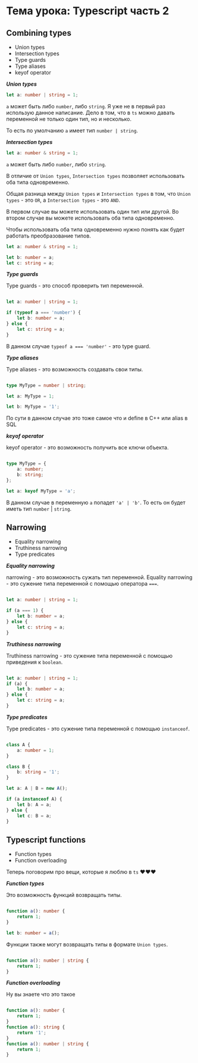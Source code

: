 # Тема урока: Typescript часть 2

## Combining types
* Union types
* Intersection types
* Type guards
* Type aliases
* keyof operator

***Union types***

```ts
let a: number | string = 1;
```

`a` может быть либо `number`, либо `string`.
Я уже не в первый раз использую данное написание.
Дело в том, что в `ts` можно давать переменной 
не только один тип, но и несколько.

То есть по умолчанию `a` имеет тип `number | string`.

***Intersection types***

```ts
let a: number & string = 1;
```

`a` может быть либо `number`, либо `string`.

В отличие от `Union types`, `Intersection types` 
позволяет использовать оба типа одновременно.

Общая разница между `Union types` и `Intersection types`
в том, что `Union types` - это `OR`, а `Intersection types` - это `AND`.

В первом случае вы можете использовать один тип или другой.
Во втором случае вы можете использовать оба типа одновременно.

Чтобы использовать оба типа одновременно нужно понять как будет 
работать преобразование типов.

```ts
let a: number & string = 1;

let b: number = a;
let c: string = a;
```

***Type guards***

Type guards - это способ проверить тип переменной.

```ts

let a: number | string = 1;

if (typeof a === 'number') {
    let b: number = a;
} else {
    let c: string = a;
}
```

В данном случае `typeof a === 'number'` - это type guard.

***Type aliases***

Type aliases - это возможность создавать свои типы.

```ts

type MyType = number | string;

let a: MyType = 1;

let b: MyType = '1';
```

По сути в данном случае это тоже самое что и define в С++
или alias в SQL

***keyof operator***

keyof operator - это возможность получить все ключи объекта.



```ts

type MyType = {
    a: number;
    b: string;
};

let a: keyof MyType = 'a';
```

В данном случае в переменную `a` попадет `'a' | 'b'`.
То есть он будет иметь тип `number` | `string`.

## Narrowing
* Equality narrowing
* Truthiness narrowing
* Type predicates

***Equality narrowing***

narrowing - это возможность сужать тип переменной.
Equality narrowing - это сужение типа переменной с помощью оператора `===`.

```ts

let a: number | string = 1;

if (a === 1) {
    let b: number = a;
} else {
    let c: string = a;
}
```

***Truthiness narrowing***

Truthiness narrowing - это сужение типа переменной с помощью приведения к `boolean`.

```ts

let a: number | string = 1;
if (a) {
    let b: number = a;
} else {
    let c: string = a;
}
```

***Type predicates***

Type predicates - это сужение типа переменной с помощью `instanceof`.

```ts

class A {
    a: number = 1;
}

class B {
    b: string = '1';
}

let a: A | B = new A();

if (a instanceof A) {
    let b: A = a;
} else {
    let c: B = a;
}
```

## Typescript functions
* Function types    
* Function overloading 

Теперь поговорим про вещи, которые я люблю в `ts` ❤️❤️❤️

***Function types***

Это возможность функций возвращать типы.

```ts

function a(): number {
    return 1;
}

let b: number = a();
```

Функции также могут возвращать типы в формате `Union types`.

```ts

function a(): number | string {
    return 1;
}
```

***Function overloading***

Ну вы знаете что это такое 

```ts

function a(): number {
    return 1;
}
function a(): string {
    return '1';
}
function a(): number | string {
    return 1;
}
```


